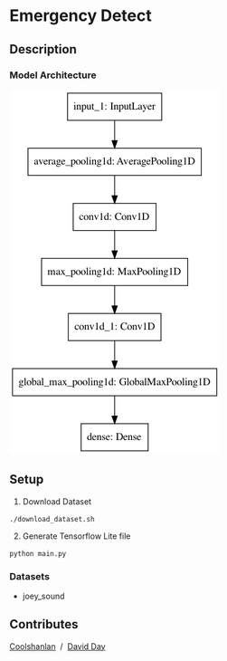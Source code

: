# Emergency Detect

## Description

### Model Architecture

![Model Architecture](./model.png)

## Setup

1. Download Dataset

```shell
./download_dataset.sh
```

2. Generate Tensorflow Lite file

```shell
python main.py
```

### Datasets

- joey_sound

## Contributes

<a href="https://github.com/Coolshanlan">Coolshanlan</a>
<span>&nbsp;/&nbsp;</span>
<a href="https://github.com/dj6082013">David Day</a>
